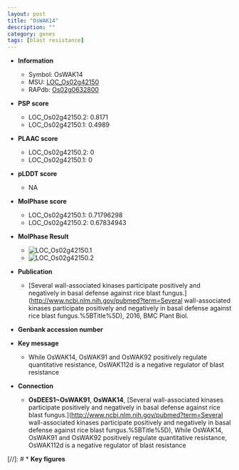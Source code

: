 ```yaml
---
layout: post
title: "OsWAK14"
description: ""
category: genes
tags: [blast resistance]
---
```


* **Information**  
    + Symbol: OsWAK14  
    + MSU: [LOC_Os02g42150](http://rice.plantbiology.msu.edu/cgi-bin/ORF_infopage.cgi?orf=LOC_Os02g42150)  
    + RAPdb: [Os02g0632800](http://rapdb.dna.affrc.go.jp/viewer/gbrowse_details/irgsp1?name=Os02g0632800)  

* **PSP score**  
    + LOC_Os02g42150.2: 0.8171 
    + LOC_Os02g42150.1: 0.4989 

* **PLAAC score**  
    + LOC_Os02g42150.2: 0 
    + LOC_Os02g42150.1: 0 

* **pLDDT score**
    + NA


* **MolPhase score**
    + LOC_Os02g42150.1: 0.71796298
    + LOC_Os02g42150.2: 0.67834943

* **MolPhase Result**
    + ![LOC_Os02g42150.1](https://304243504.github.io/Pictures/LOC_Os02g/LOC_Os02g42150.1.png)
    + ![LOC_Os02g42150.2](https://304243504.github.io/Pictures/LOC_Os02g/LOC_Os02g42150.2.png)

* **Publication**  
    + [Several wall-associated kinases participate positively and negatively in basal defense against rice blast fungus.](http://www.ncbi.nlm.nih.gov/pubmed?term=Several wall-associated kinases participate positively and negatively in basal defense against rice blast fungus.%5BTitle%5D), 2016, BMC Plant Biol.

* **Genbank accession number**  

* **Key message**  
    + While OsWAK14, OsWAK91 and OsWAK92 positively regulate quantitative resistance, OsWAK112d is a negative  regulator of blast resistance

* **Connection**  
    + __OsDEES1~OsWAK91__, __OsWAK14__, [Several wall-associated kinases participate positively and negatively in basal defense against rice blast fungus.](http://www.ncbi.nlm.nih.gov/pubmed?term=Several wall-associated kinases participate positively and negatively in basal defense against rice blast fungus.%5BTitle%5D), While OsWAK14, OsWAK91 and OsWAK92 positively regulate quantitative resistance, OsWAK112d is a negative regulator of blast resistance

[//]: # * **Key figures**  


